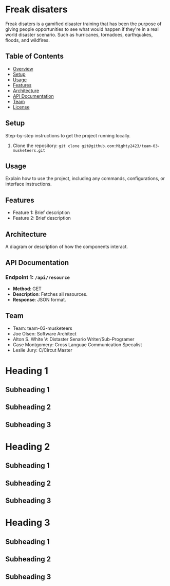 # Freak disaters
Freak disaters is a gamified disaster training that has been the purpose of giving people opportunities to see what would happen if they're in a real world disaster scenario. Such as hurricanes, tornadoes, earthquakes, floods, and wildfires.

## Table of Contents
- [Overview](#overview)
- [Setup](#setup)
- [Usage](#usage)
- [Features](#features)
- [Architecture](#architecture)
- [API Documentation](#api-documentation)
- [Team](#team)
- [License](#license)

## Setup
Step-by-step instructions to get the project running locally.

1. Clone the repository: `git clone git@github.com:Mighty2423/team-03-musketeers.git`

## Usage
Explain how to use the project, including any commands, configurations, or interface instructions.

## Features
- Feature 1: Brief description
- Feature 2: Brief description

## Architecture
A diagram or description of how the components interact.

## API Documentation
### Endpoint 1: `/api/resource`
- **Method**: GET
- **Description**: Fetches all resources.
- **Response**: JSON format.


## Team
- Team: team-03-musketeers
- Joe Olsen: Software Architect
- Alton S. White V: Distaster Senario Writer/Sub-Programer
- Case Montgomery: Cross Languae Communication Specalist
- Leslie Jury: C/Circut Master





# Heading 1
## Subheading 1


## Subheading 2


## Subheading 3


# Heading 2
## Subheading 1


## Subheading 2


## Subheading 3


# Heading 3
## Subheading 1


## Subheading 2


## Subheading 3

